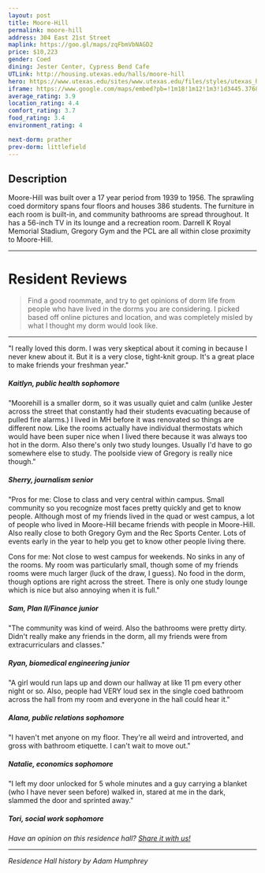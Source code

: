 ```yaml
---
layout: post
title: Moore-Hill
permalink: moore-hill
address: 304 East 21st Street
maplink: https://goo.gl/maps/zqFbmVbNAGD2
price: $10,223
gender: Coed
dining: Jester Center, Cypress Bend Cafe
UTLink: http://housing.utexas.edu/halls/moore-hill
hero: https://www.utexas.edu/sites/www.utexas.edu/files/styles/utexas_hero_photo_image/public/hero-photos/maincampus_hero.jpg?itok=i1E3qQY4
iframe: https://www.google.com/maps/embed?pb=!1m18!1m12!1m3!1d3445.376889030476!2d-97.73796078487021!3d30.283330514202806!2m3!1f0!2f0!3f0!3m2!1i1024!2i768!4f13.1!3m3!1m2!1s0x8644b59bf30ff859%3A0x51c260c952c433c!2sMoore-Hill+Dormitory!5e0!3m2!1sen!2sus!4v1462318191744
average_rating: 3.9
location_rating: 4.4
comfort_rating: 3.7
food_rating: 3.4
environment_rating: 4

next-dorm: prather
prev-dorm: littlefield
---
```


## Description ##

Moore-Hill was built over a 17 year period from 1939 to 1956. The sprawling coed dormitory spans four floors and houses 386 students. The furniture in each room is built-in, and community bathrooms are spread throughout. It has a 56-inch TV in its lounge and a recreation room. Darrell K Royal Memorial Stadium, Gregory Gym and the PCL are all within close proximity to Moore-Hill.

---

# Resident Reviews #

> Find a good roommate, and try to get opinions of dorm life from people who have lived in the dorms you are considering. I picked based off online pictures and location, and was completely misled by what I thought my dorm would look like.

---

"I really loved this dorm. I was very skeptical about it coming in because I never knew about it. But it is a very close, tight-knit group. It's a great place to make friends your freshman year." 

##### Kaitlyn, public health sophomore #####

"Moorehill is a smaller dorm, so it was usually quiet and calm (unlike Jester across the street that constantly had their students evacuating because of pulled fire alarms.) I lived in MH before it was renovated so things are different now. Like the rooms actually have individual thermostats which would have been super nice when I lived there because it was always too hot in the dorm. Also there's only two study lounges. Usually I'd have to go somewhere else to study. The poolside view of Gregory is really nice though."

##### Sherry, journalism senior #####

"Pros for me: Close to class and very central within campus. Small community so you recognize most faces pretty quickly and get to know people. Although most of my friends lived in the quad or west campus, a lot of people who lived in Moore-Hill became friends with people in Moore-Hill. Also really close to both Gregory Gym and the Rec Sports Center. Lots of events early in the year to help you get to know other people living there.
 
 Cons for me: Not close to west campus for weekends. No sinks in any of the rooms. My room was particularly small, though some of my friends rooms were much larger (luck of the draw, I guess). No food in the dorm, though options are right across the street. There is only one study lounge which is nice but also annoying when it is full."

##### Sam, Plan II/Finance junior #####

"The community was kind of weird. Also the bathrooms were pretty dirty. Didn't really make any friends in the dorm, all my friends were from extracurriculars and classes."

##### Ryan, biomedical engineering junior #####

"A girl would run laps up and down our hallway at like 11 pm every other night or so. Also, people had VERY loud sex in the single coed bathroom across the hall from my room and everyone in the hall could hear it."

##### Alana, public relations sophomore #####

"I haven't met anyone on my floor. They're all weird and introverted, and gross with bathroom etiquette. I can't wait to move out."

##### Natalie, economics sophomore #####

"I left my door unlocked for 5 whole minutes and a guy carrying a blanket (who I have never seen before) walked in, stared at me in the dark, slammed the door and sprinted away."

##### Tori, social work sophomore #####

_Have an opinion on this residence hall? [Share it with us!](https://goo.gl/forms/2FQQ17t7YAfFhlZT2)_

---

_Residence Hall history by Adam Humphrey_

